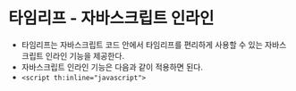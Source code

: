 # 타임리프 - 자바스크립트 인라인

- 타임리프는 자바스크립트 코드 안에서 타임리프를 편리하게 사용할 수 있는 자바스크립트 인라인 기능을 제공한다.
- 자바스크립트 인라인 기능은 다음과 같이 적용하면 된다.
- `<script th:inline="javascript">`

